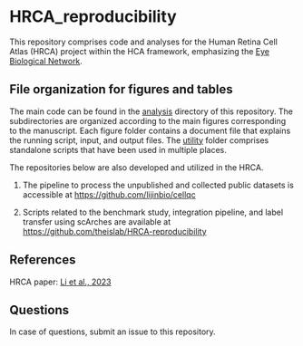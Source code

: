# HRCA_reproducibility

This repository comprises code and analyses for the Human Retina Cell Atlas (HRCA) project within the HCA framework, emphasizing the [Eye Biological Network](https://www.humancellatlas.org/biological-networks/).

## File organization for figures and tables

The main code can be found in the [analysis](./analysis) directory of this repository. The subdirectories are organized according to the main figures corresponding to the manuscript. Each figure folder contains a document file that explains the running script, input, and output files. The [utility](./utility) folder comprises standalone scripts that have been used in multiple places.

The repositories below are also developed and utilized in the HRCA.

1. The pipeline to process the unpublished and collected public datasets is accessible at https://github.com/lijinbio/cellqc

2. Scripts related to the benchmark study, integration pipeline, and label transfer using scArches are available at https://github.com/theislab/HRCA-reproducibility

## References

HRCA paper: [Li et al., 2023](xxx)

## Questions

In case of questions, submit an issue to this repository.
